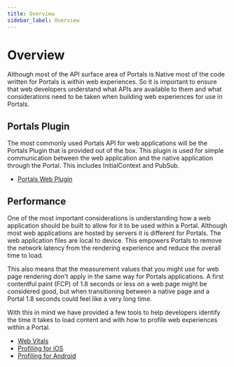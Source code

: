 ```yaml
---
title: Overview
sidebar_label: Overview
---
```


# Overview

Although most of the API surface area of Portals is Native most of the code written for Portals is within web experiences. So it is important to ensure that web developers understand what APIs are available to them and what considerations need to be taken when building web experiences for use in Portals.

## Portals Plugin

The most commonly used Portals API for web applications will be the Portals Plugin that is provided out of the box. This plugin is used for simple communication between the web application and the native application through the Portal. This includes InitialContext and PubSub.

- [Portals Web Plugin](./portals-plugin.md)

## Performance

One of the most important considerations is understanding how a web application should be built to allow for it to be used within a Portal. Although most web applications are hosted by servers it is different for Portals. The web application files are local to device. This empowers Portals to remove the network latency from the rendering experience and reduce the overall time to load.

This also means that the measurement values that you might use for web page rendering don't apply in the same way for Portals applications. A first contentful paint (FCP) of 1.8 seconds or less on a web page might be considered good, but when transitioning between a native page and a Portal 1.8 seconds could feel like a very long time.

With this in mind we have provided a few tools to help developers identify the time it takes to load content and with how to profile web experiences within a Portal.

- [Web Vitals](./web-vitals.md)
- [Profiling for iOS](./ios-profiling.md)
- [Profiling for Android](./android-profiling.md)
